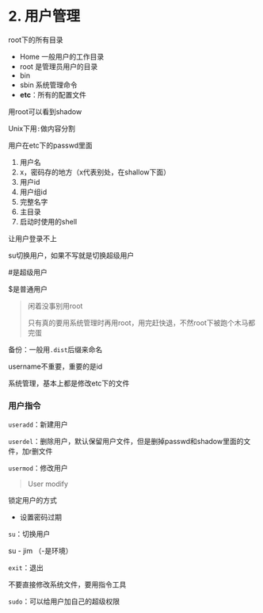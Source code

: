 # 2. 用户管理

root下的所有目录

- Home 一般用户的工作目录
- root 是管理员用户的目录
- bin
- sbin 系统管理命令
- **etc**：所有的配置文件

用root可以看到shadow

Unix下用`:`做内容分割

用户在etc下的passwd里面

1. 用户名
2. x，密码存的地方（x代表别处，在shallow下面）
3. 用户id
4. 用户组id
5. 完整名字
6. 主目录
7. 启动时使用的shell

让用户登录不上

su切换用户，如果不写就是切换超级用户

\#是超级用户

$是普通用户

> 闲着没事别用root
>
> 只有真的要用系统管理时再用root，用完赶快退，不然root下被跑个木马都完蛋

备份：一般用`.dist`后缀来命名

username不重要，重要的是id

系统管理，基本上都是修改etc下的文件

### 用户指令

`useradd`：新建用户

`userdel`：删除用户，默认保留用户文件，但是删掉passwd和shadow里面的文件，加r删文件

`usermod`：修改用户

> User modify

锁定用户的方式

- 设置密码过期

`su`：切换用户

su - jim （-是环境）

`exit`：退出

不要直接修改系统文件，要用指令工具

`sudo`：可以给用户加自己的超级权限
